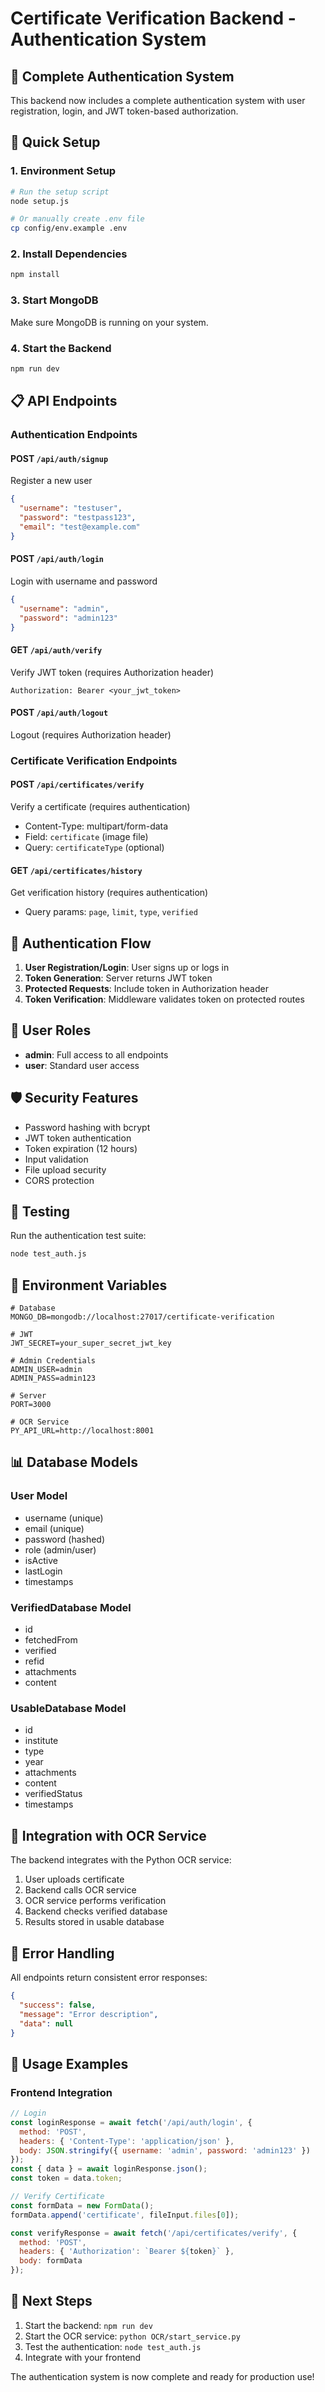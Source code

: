 # Certificate Verification Backend - Authentication System

## 🔐 Complete Authentication System

This backend now includes a complete authentication system with user registration, login, and JWT token-based authorization.

## 🚀 Quick Setup

### 1. Environment Setup
```bash
# Run the setup script
node setup.js

# Or manually create .env file
cp config/env.example .env
```

### 2. Install Dependencies
```bash
npm install
```

### 3. Start MongoDB
Make sure MongoDB is running on your system.

### 4. Start the Backend
```bash
npm run dev
```

## 📋 API Endpoints

### Authentication Endpoints

#### POST `/api/auth/signup`
Register a new user
```json
{
  "username": "testuser",
  "password": "testpass123",
  "email": "test@example.com"
}
```

#### POST `/api/auth/login`
Login with username and password
```json
{
  "username": "admin",
  "password": "admin123"
}
```

#### GET `/api/auth/verify`
Verify JWT token (requires Authorization header)
```
Authorization: Bearer <your_jwt_token>
```

#### POST `/api/auth/logout`
Logout (requires Authorization header)

### Certificate Verification Endpoints

#### POST `/api/certificates/verify`
Verify a certificate (requires authentication)
- Content-Type: multipart/form-data
- Field: `certificate` (image file)
- Query: `certificateType` (optional)

#### GET `/api/certificates/history`
Get verification history (requires authentication)
- Query params: `page`, `limit`, `type`, `verified`

## 🔑 Authentication Flow

1. **User Registration/Login**: User signs up or logs in
2. **Token Generation**: Server returns JWT token
3. **Protected Requests**: Include token in Authorization header
4. **Token Verification**: Middleware validates token on protected routes

## 👥 User Roles

- **admin**: Full access to all endpoints
- **user**: Standard user access

## 🛡️ Security Features

- Password hashing with bcrypt
- JWT token authentication
- Token expiration (12 hours)
- Input validation
- File upload security
- CORS protection

## 🧪 Testing

Run the authentication test suite:
```bash
node test_auth.js
```

## 🔧 Environment Variables

```env
# Database
MONGO_DB=mongodb://localhost:27017/certificate-verification

# JWT
JWT_SECRET=your_super_secret_jwt_key

# Admin Credentials
ADMIN_USER=admin
ADMIN_PASS=admin123

# Server
PORT=3000

# OCR Service
PY_API_URL=http://localhost:8001
```

## 📊 Database Models

### User Model
- username (unique)
- email (unique)
- password (hashed)
- role (admin/user)
- isActive
- lastLogin
- timestamps

### VerifiedDatabase Model
- id
- fetchedFrom
- verified
- refid
- attachments
- content

### UsableDatabase Model
- id
- institute
- type
- year
- attachments
- content
- verifiedStatus
- timestamps

## 🔄 Integration with OCR Service

The backend integrates with the Python OCR service:

1. User uploads certificate
2. Backend calls OCR service
3. OCR service performs verification
4. Backend checks verified database
5. Results stored in usable database

## 🚨 Error Handling

All endpoints return consistent error responses:
```json
{
  "success": false,
  "message": "Error description",
  "data": null
}
```

## 📝 Usage Examples

### Frontend Integration
```javascript
// Login
const loginResponse = await fetch('/api/auth/login', {
  method: 'POST',
  headers: { 'Content-Type': 'application/json' },
  body: JSON.stringify({ username: 'admin', password: 'admin123' })
});
const { data } = await loginResponse.json();
const token = data.token;

// Verify Certificate
const formData = new FormData();
formData.append('certificate', fileInput.files[0]);

const verifyResponse = await fetch('/api/certificates/verify', {
  method: 'POST',
  headers: { 'Authorization': `Bearer ${token}` },
  body: formData
});
```

## 🎯 Next Steps

1. Start the backend: `npm run dev`
2. Start the OCR service: `python OCR/start_service.py`
3. Test the authentication: `node test_auth.js`
4. Integrate with your frontend

The authentication system is now complete and ready for production use!
